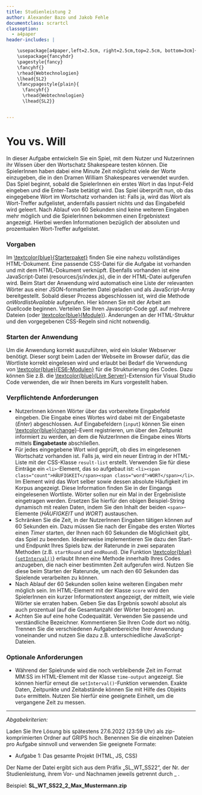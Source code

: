 ```yaml
---
title: Studienleistung 2
author: Alexander Bazo und Jakob Fehle
documentclass: scrartcl
classoption:
  - a4paper
header-includes: |

    \usepackage[a4paper,left=2.5cm, right=2.5cm,top=2.5cm, bottom=3cm]{geometry}
    \usepackage{fancyhdr}
    \pagestyle{fancy}
    \fancyhf{}
    \rhead{Webtechnologien}
    \lhead{SL2}
    \fancypagestyle{plain}{
      \fancyhf{}
      \rhead{Webtechnologien}
      \lhead{SL2}}


---
```


# You vs. Will

In dieser Aufgabe entwickeln Sie ein Spiel, mit dem Nutzer und Nutzerinnen ihr Wissen über den Wortschatz Shakespeare testen können. Die SpielerInnen haben dabei eine Minute Zeit möglichst viele der Worte einzugeben, die in den Dramen William Shakespeares verwendet wurden. Das Spiel beginnt, sobald die SpielerInnen ein erstes Wort in das Input-Feld eingeben und die Enter-Taste betätigt wird. Das Spiel überprüft nun, ob das eingegebene Wort im Wortschatz vorhanden ist: Falls ja, wird das Wort als Wort-Treffer aufgelistet, andernfalls passiert nichts und das Eingabefeld wird geleert. Nach Ablauf von 60 Sekunden sind keine weiteren Eingaben mehr möglich und die SpielerInnen bekommen einen Ergebnistext angezeigt. Hierbei werden Informationen bezüglich der absoluten und prozentualen Wort-Treffer aufgelistet.

### Vorgaben

Im [\textcolor{blue}{Starterpaket}](https://elearning.uni-regensburg.de/mod/resource/view.php?id=2180659) finden Sie eine nahezu vollständiges HTML-Dokument. Eine passende CSS-Datei für die Aufgabe ist vorhanden und mit dem HTML-Dokument verknüpft. Ebenfalls vorhanden ist eine JavaScript-Datei (resources/js/index.js), die in der HTML-Datei aufgerufen wird. Beim Start der Anwendung wird automatisch eine Liste der relevanten Wörter aus einer JSON-formatierten Datei geladen und als JavaScript-Array bereitgestellt. Sobald dieser Prozess abgeschlossen ist, wird die Methode *onWordlistAvailable* aufgerufen. Hier können Sie mit der Arbeit am Quellcode beginnen. Verteilen Sie Ihren Javascript-Code ggf. auf mehrere Dateien (oder [\textcolor{blue}{Module}](https://developer.mozilla.org/en-US/docs/Web/JavaScript/Guide/Modules)). Änderungen an der HTML-Struktur und den vorgegebenen CSS-Regeln sind nicht notwendig.

### Starten der Anwendung

Um die Anwendung korrekt auszuführen, wird ein lokaler Webserver benötigt. Dieser sorgt beim Laden der Webseite im Browser dafür, das die Wortliste korrekt eingelesen wird und erlaubt bei Bedarf die Verwendung von [\textcolor{blue}{ES6-Modulen}](https://developer.mozilla.org/en-US/docs/Web/JavaScript/Guide/Modules) für die Strukturierung des Codes. Dazu können Sie z.B. die [\textcolor{blue}{Live Server}](https://marketplace.visualstudio.com/items?itemName=ritwickdey.LiveServer)-Extension für Visual Studio Code verwenden, die wir Ihnen bereits im Kurs vorgestellt haben.

### Verpflichtende Anforderungen

- NutzerInnen können Wörter über das vorbereitete Eingabefeld eingeben. Die Eingabe eines Wortes wird dabei mit der Eingabetaste (*Enter*) abgeschlossen. Auf Eingabefeldern (`input`) können Sie einen [\textcolor{blue}{change}](https://developer.mozilla.org/en-US/docs/Web/API/HTMLElement/change_event)-Event registrieren, um über den Zeitpunkt informiert zu werden, an dem die NutzerInnen die Eingabe eines Worts mittels **Eingabetaste** abschließen.
- Für jedes eingegebene Wort wird geprüft, ob dies im eingelesenen Wortschatz vorhanden ist. Falls ja, wird ein neuer Eintrag in der HTML-Liste mit der CSS-Klasse `result-list` erstellt. Verwenden Sie für diese Einträge ein `<li>`-Element, das so aufgebaut ist: `<li><span class="count">HÄUFIGKEIT</span><span class="word">WORT</span></li>`. Im Element wird das Wort selber sowie dessen absolute Häufigkeit im Korpus angezeigt. Diese Information finden Sie in der Eingangs eingelesenen Wortliste. Wörter sollen nur ein Mal in der Ergebnisliste eingetragen werden. Ersetzen Sie hierfür den obigen Beispiel-String dynamisch mit realen Daten, indem Sie den Inhalt der beiden `<span>`-Elemente (*HÄUFIGKEIT* und *WORT*) austauschen.
- Schränken Sie die Zeit, in der NutzerInnen Eingaben tätigen können auf 60 Sekunden ein. Dazu müssen Sie nach der Eingabe des ersten Wortes einen *Timer* starten, der Ihnen nach 60 Sekunden die Möglichkeit gibt, das Spiel zu beenden. Idealerweise implementieren Sie dazu den Start- und Endpunkt Ihres Spiels bzw. der Raterunde in zwei separaten Methoden (z.B. `startRound` und `endRound`). Die Funktion [\textcolor{blue}{`setInterval()`}](https://developer.mozilla.org/en-US/docs/Web/API/WindowOrWorkerGlobalScope/setInterval) erlaubt Ihnen eine Methode innerhalb Ihres Codes anzugeben, die nach einer bestimmten Zeit aufgerufen wird. Nutzen Sie diese beim Starten der Raterunde, um nach den 60 Sekunden das Spielende verarbeiten zu können.
- Nach Ablauf der 60 Sekunden sollen keine weiteren Eingaben mehr möglich sein. Im HTML-Element mit der Klasse `score` wird den SpielerInnen ein kurzer Informationstext angezeigt, der mitteilt, wie viele Wörter sie erraten haben. Geben Sie das Ergebnis sowohl absolut als auch prozentual (auf die Gesamtanzahl der Wörter bezogen) an.
- Achten Sie auf eine hohe Codequalität. Verwenden Sie passende und verständliche Bezeichner. Kommentieren Sie Ihren Code dort wo nötig. Trennen Sie die verschiedenen Aufgabenbereiche Ihrer Anwendung voneinander und nutzen Sie dazu z.B. unterschiedliche JavaScript-Dateien.


### Optionale Anforderungen
- Während der Spielrunde wird die noch verbleibende Zeit im Format MM:SS im HTML-Element mit der Klasse `time-output` angezeigt. Sie können hierfür erneut die `setInterval()`-Funktion verwenden. Exakte Daten, Zeitpunkte und Zeitabstände können Sie mit Hilfe des Objekts `Date` ermitteln. Nutzen Sie hierfür eine geeignete Einheit, um die vergangene Zeit zu messen.



------

*Abgabekriterien:*

Laden Sie Ihre Lösung bis spätestens 27.6.2022 (23:59 Uhr) als zip-komprimierten Ordner auf GRIPS hoch.  Benennen Sie die einzelnen Dateien pro Aufgabe sinnvoll und verwenden Sie geeignete Formate:

- Aufgabe 1: Das gesamte Projekt (HTML, JS, CSS)

Der Name der Datei ergibt sich aus dem Präfix „SL_WT_SS22“, der Nr. der Studienleistung, ihrem Vor- und Nachnamen jeweils getrennt durch _ .

 

Beispiel: **SL_WT_SS22_2_Max_Mustermann.zip**


